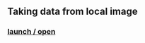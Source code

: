 ## Taking data from local image </br>

### [launch / open]( http://dsii-2018-unirsm.github.io/lucabarbieri/making_visible/index.html)
